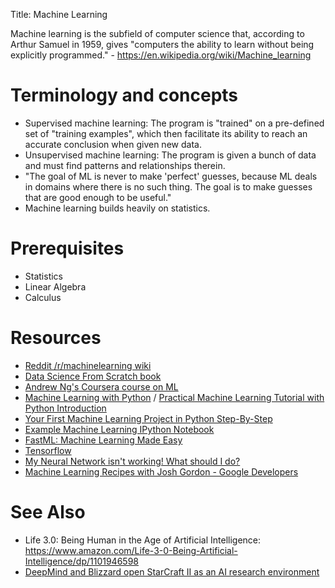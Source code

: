 Title: Machine Learning

Machine learning is the subfield of computer science that, according to Arthur Samuel in 1959, gives "computers the ability to learn without being explicitly programmed." - <https://en.wikipedia.org/wiki/Machine_learning>

# Terminology and concepts

- Supervised machine learning: The program is "trained" on a pre-defined set of "training examples", which then facilitate its ability to reach an accurate conclusion when given new data.
- Unsupervised machine learning: The program is given a bunch of data and must find patterns and relationships therein.
- "The goal of ML is never to make 'perfect' guesses, because ML deals in domains where there is no such thing. The goal is to make guesses that are good enough to be useful."
- Machine learning builds heavily on statistics.

# Prerequisites

- Statistics
- Linear Algebra
- Calculus

# Resources

- [Reddit /r/machinelearning wiki](https://www.reddit.com/r/MachineLearning/wiki/index>)
- [Data Science From Scratch book](http://shop.oreilly.com/product/0636920033400.do)
- [Andrew Ng's Coursera course on ML](https://www.coursera.org/learn/machine-learning)
- [Machine Learning with Python](https://www.youtube.com/playlist?list=PLQVvvaa0QuDfKTOs3Keq_kaG2P55YRn5v) / [Practical Machine Learning Tutorial with Python Introduction](https://pythonprogramming.net/machine-learning-tutorial-python-introduction/)
- [Your First Machine Learning Project in Python Step-By-Step](https://machinelearningmastery.com/machine-learning-in-python-step-by-step/)
- [Example Machine Learning IPython Notebook](https://github.com/rhiever/Data-Analysis-and-Machine-Learning-Projects/blob/master/example-data-science-notebook/Example%20Machine%20Learning%20Notebook.ipynb)
- [FastML: Machine Learning Made Easy](http://fastml.com)
- [Tensorflow](https://www.tensorflow.org/)
- [My Neural Network isn't working! What should I do?](http://theorangeduck.com/page/neural-network-not-working)
- [Machine Learning Recipes with Josh Gordon - Google Developers](https://www.youtube.com/watch?v=cKxRvEZd3Mw&list=PLOU2XLYxmsIIuiBfYad6rFYQU_jL2ryal)

# See Also

- Life 3.0: Being Human in the Age of Artificial Intelligence: <https://www.amazon.com/Life-3-0-Being-Artificial-Intelligence/dp/1101946598>
- [DeepMind and Blizzard open StarCraft II as an AI research environment](https://deepmind.com/blog/deepmind-and-blizzard-open-starcraft-ii-ai-research-environment/)

